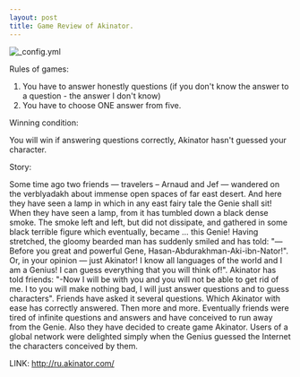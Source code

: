 ```yaml
---
layout: post
title: Game Review of Akinator.
---
```


![_config.yml](http://www.themaineedge.com/media/k2/items/cache/e17e66d5e21c69e773597dff910d2b44_XL.jpg)

Rules of games:

1) You have to answer honestly questions (if you don't know the answer to a question - the answer I don't know)
2) You have to choose ONE answer from five.

Winning condition:

You will win if answering questions correctly, Akinator hasn't guessed your character.

Story: 

Some time ago two friends — travelers – Arnaud and Jef — wandered on the verblyadakh about immense open spaces of far east desert. And here they have seen a lamp in which in any east fairy tale the Genie shall sit! When they have seen a lamp, from it has tumbled down a black dense smoke. The smoke left and left, but did not dissipate, and gathered in some black terrible figure which eventually, became … this Genie!
Having stretched, the gloomy bearded man has suddenly smiled and has told:
"— Before you great and powerful Gene, Hasan-Abdurakhman-Aki-ibn-Nator!". Or, in your opinion — just Akinator! I know all languages of the world and I am a Genius! I can guess everything that you will think of!". Akinator has told friends: "-Now I will be with you and you will not be able to get rid of me. I to you will make nothing bad, I will just answer questions and to guess characters". Friends have asked it several questions. Which Akinator with ease has correctly answered. Then more and more. Eventually friends were tired of infinite questions and answers and have conceived to run away from the Genie. Also they have decided to create game Akinator. Users of a global network were delighted simply when the Genius guessed the Internet the characters conceived by them.

LINK: http://ru.akinator.com/
